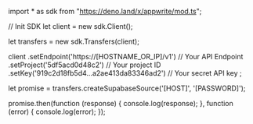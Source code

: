 import * as sdk from "https://deno.land/x/appwrite/mod.ts";

// Init SDK
let client = new sdk.Client();

let transfers = new sdk.Transfers(client);

client
    .setEndpoint('https://[HOSTNAME_OR_IP]/v1') // Your API Endpoint
    .setProject('5df5acd0d48c2') // Your project ID
    .setKey('919c2d18fb5d4...a2ae413da83346ad2') // Your secret API key
;


let promise = transfers.createSupabaseSource('[HOST]', '[PASSWORD]');

promise.then(function (response) {
    console.log(response);
}, function (error) {
    console.log(error);
});